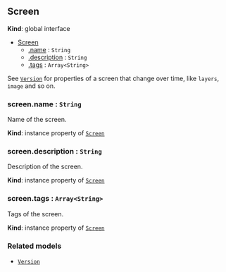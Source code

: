 ## Screen
**Kind**: global interface

<a name="Screen"></a>
* [Screen](#Screen)
    * [.name](#Screen+name) : <code>String</code>
    * [.description](#Screen+description) : <code>String</code>
    * [.tags](#Screen+tags) : <code>Array&lt;String&gt;</code>

See [`Version`](version.md) for properties of a screen that change over time, like `layers`, `image` and so on.

<a name="Screen+name"></a>
### screen.name : <code>String</code>
Name of the screen.

**Kind**: instance property of [<code>Screen</code>](#Screen)

<a name="Screen+description"></a>
### screen.description : <code>String</code>
Description of the screen.

**Kind**: instance property of [<code>Screen</code>](#Screen)

<a name="Screen+tags"></a>
### screen.tags : <code>Array&lt;String&gt;</code>
Tags of the screen.

**Kind**: instance property of [<code>Screen</code>](#Screen)

### Related models

- [`Version`](version.md)
